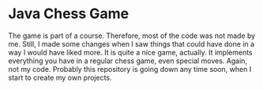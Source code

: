 # Java Chess Game

The game is part of a course. Therefore, most of the code was not made 
by me. Still, I made some changes when I saw things that could have done 
in a way I would have liked more. It is quite a nice game, actually. It 
implements everything you have in a regular chess game, even special 
moves. Again, not my code. Probably this repository is 
going down any time soon, when I start to create my own projects.
